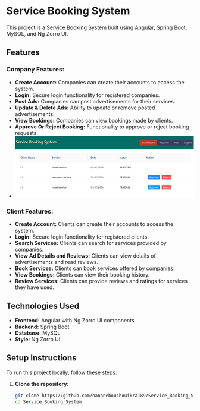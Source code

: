 # Service Booking System

This project is a Service Booking System built using Angular, Spring Boot, MySQL, and Ng Zorro UI.

## Features

### Company Features:
- **Create Account:** Companies can create their accounts to access the system.
- **Login:** Secure login functionality for registered companies.
- **Post Ads:** Companies can post advertisements for their services.
- **Update & Delete Ads:** Ability to update or remove posted advertisements.
- **View Bookings:** Companies can view bookings made by clients.
- **Approve Or Reject Booking:** Functionality to approve or reject booking requests.
-  ![Tableau de bord de l'entreprise](screenshots/company_dashboard.png)

### Client Features:
- **Create Account:** Clients can create their accounts to access the system.
- **Login:** Secure login functionality for registered clients.
- **Search Services:** Clients can search for services provided by companies.
- **View Ad Details and Reviews:** Clients can view details of advertisements and read reviews.
- **Book Services:** Clients can book services offered by companies.
- **View Bookings:** Clients can view their booking history.
- **Review Services:** Clients can provide reviews and ratings for services they have used.

## Technologies Used

- **Frontend:** Angular with Ng Zorro UI components
- **Backend:** Spring Boot
- **Database:** MySQL
- **Style:** Ng Zorro UI

## Setup Instructions

To run this project locally, follow these steps:

1. **Clone the repository:**
   ```bash
   git clone https://github.com/hananebouchouikra189/Service_Booking_System.git
   cd Service_Booking_System

